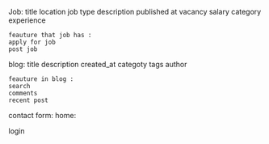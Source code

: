 Job: 
    title
    location
    job type
    description
    published at 
    vacancy
    salary
    category
    experience



    feauture that job has :
    apply for job 
    post job 


blog:
    title
    description
    created_at
    categoty
    tags
    author
    



    feauture in blog :
    search 
    comments 
    recent post 

    

contact form:
home:

login